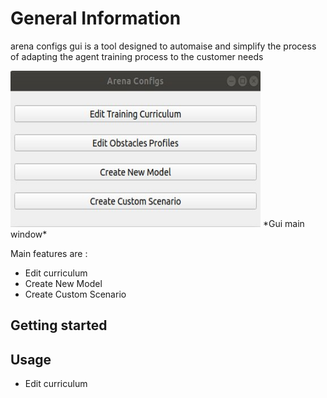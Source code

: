 # General Information
arena configs gui is a tool designed to automaise and simplify the process of adapting the agent training process to the customer needs 



 <img width="400" height="250" src="/img/main_gui.jpg"> 
                  *Gui main window*   <br />

Main features are : 
- Edit curriculum 
- Create New Model
- Create Custom Scenario


## Getting started




## Usage

- Edit curriculum 

